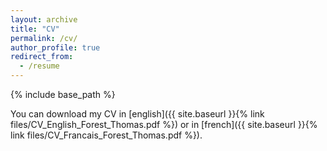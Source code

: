 ```yaml
---
layout: archive
title: "CV"
permalink: /cv/
author_profile: true
redirect_from:
  - /resume
---
```


{% include base_path %}

You can download my CV in [english]({{ site.baseurl }}{% link files/CV_English_Forest_Thomas.pdf %}) or in [french]({{ site.baseurl }}{% link files/CV_Francais_Forest_Thomas.pdf %}).
